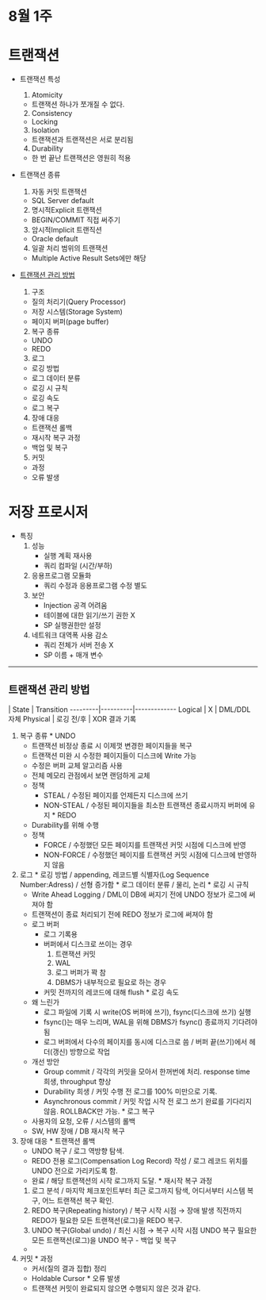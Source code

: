 # 8월 1주
# 트랜잭션
  * 트랜잭션 특성
    1. Atomicity
      - 트랜잭션 하나가 쪼개질 수 없다.
    2. Consistency
      - Locking
    3. Isolation
      - 트랜잭션과 트랜잭션은 서로 분리됨
    4. Durability
      - 한 번 끝난 트랜잭션은 영원히 적용

  * 트랜잭션 종류
    1. 자동 커밋 트랜잭션
      - SQL Server default
    2. 명시적Explicit 트랜잭션
      - BEGIN/COMMIT 직접 써주기
    3. 암시적Implicit 트랜직션
      - Oracle default
    4. 일괄 처리 범위의 트랜잭션
      - Multiple Active Result Sets에만 해당

  * [트랜잭션 관리 방법](http://d2.naver.com/helloworld/407507)
    1. 구조
      - 질의 처리기(Query Processor)
      - 저장 시스템(Storage System)
      - 페이지 버퍼(page buffer)

    2. 복구 종류
      - UNDO
      - REDO

    3. 로그
      - 로깅 방법
      - 로그 데이터 분류
      - 로깅 시 규칙
      - 로깅 속도
      - 로그 복구

    4. 장애 대응
      - 트랜잭션 롤백
      - 재시작 복구 과정
      - 백업 및 복구

    5. 커밋
      - 과정
      - 오류 발생


# 저장 프로시저
  * 특징
    1. 성능
        - 실행 계획 재사용
        - 쿼리 컴파일 (시간/부하)
    2. 응용프로그램 모듈화
        - 쿼리 수정과 응용프로그램 수정 별도
    3. 보안
        - Injection 공격 어려움
        - 테이블에 대한 읽기/쓰기 권한 X
        - SP 실행권한만 설정
    4. 네트워크 대역폭 사용 감소
        - 쿼리 전체가 서버 전송 X
        - SP 이름 + 매개 변수

---
## 트랜잭션 관리 방법

 | State  | Transition
---------|----------|-------------
Logical  | X        | DML/DDL 자체
Physical | 로깅 전/후 | XOR 결과 기록

  1. 복구 종류
    * UNDO
      - 트랜잭션 비정상 종료 시 이제껏 변경한 페이지들을 복구
      - 트랜잭션 미완 시 수정한 페이지들이 디스크에 Write 가능
      - 수정은 버퍼 교체 알고리즘 사용
      - 전체 메모리 관점에서 보면 랜덤하게 교체
      - 정책
        - STEAL / 수정된 페이지를 언제든지 디스크에 쓰기
        - NON-STEAL / 수정된 페이지들을 최소한 트랜잭션 종료시까지 버퍼에 유지
    * REDO
      - Durability를 위해 수행
      - 정책
        - FORCE / 수정했던 모든 페이지를 트랜잭션 커밋 시점에 디스크에 반영
        - NON-FORCE / 수정했던 페이지를 트랜잭션 커밋 시점에 디스크에 반영하지 않음
  2. 로그
    * 로깅 방법 / appending, 레코드별 식별자(Log Sequence Number:Adress) / 선형 증가함
    * 로그 데이터 분류 / 물리, 논리
    * 로깅 시 규칙
      - Write Ahead Logging / DML이 DB에 써지기 전에 UNDO 정보가 로그에 써져야 함
      - 트랜잭션이 종료 처리되기 전에 REDO 정보가 로그에 써져야 함
      - 로그 버퍼
        - 로그 기록용
        - 버퍼에서 디스크로 쓰이는 경우
          1. 트랜잭션 커밋
          2. WAL
          3. 로그 버퍼가 꽉 참
          4. DBMS가 내부적으로 필요로 하는 경우
        - 커밋 전까지의 레코드에 대해 flush
    * 로깅 속도
      - 왜 느린가
        - 로그 파일에 기록 시 write(OS 버퍼에 쓰기), fsync(디스크에 쓰기) 실행
        - fsync()는 매우 느리며, WAL을 위해 DBMS가 fsync() 종료까지 기다려야 됨
        - 로그 버퍼에서 다수의 페이지를 동시에 디스크로 씀 / 버퍼 끝(쓰기)에서 헤더(갱신) 방향으로 작업
      - 개선 방안
        - Group commit / 각각의 커밋을 모아서 한꺼번에 처리. response time 희생, throughput 향상
        - Durability 희생 / 커밋 수행 전 로그를 100% 미만으로 기록.
        - Asynchronous commit / 커밋 작업 시작 전 로그 쓰기 완료를 기다리지 않음. ROLLBACK만 가능.
    * 로그 복구
      - 사용자의 요청, 오류 / 시스템의 롤백
      - SW, HW 장애 / DB 재시작 복구
  3. 장애 대응
    * 트랜잭션 롤백
      - UNDO 복구 / 로그 역방향 탐색.
      - REDO 전용 로그(Compensation Log Record) 작성 / 로그 레코드 위치를 UNDO 전으로 가리키도록 함.
      - 완료 / 해당 트랜잭션의 시작 로그까지 도달.
    * 재시작 복구 과정
      1. 로그 분석 / 마지막 체크포인트부터 최근 로그까지 탐색, 어디서부터 시스템 복구, 어느 트랜잭션 복구 확인.
      2. REDO 복구(Repeating history) / 복구 시작 시점 → 장애 발생 직전까지 REDO가 필요한 모든 트랜잭션(로그)을 REDO 복구.
      3. UNDO 복구(Global undo) / 최신 시점 → 복구 시작 시점 UNDO 복구 필요한 모든 트랜잭션(로그)을 UNDO 복구
    - 백업 및 복구
        -
  4. 커밋
    * 과정
      - 커서(질의 결과 집합) 정리
      - Holdable Cursor
    * 오류 발생
      - 트랜잭션 커밋이 완료되지 않으면 수행되지 않은 것과 같다.
